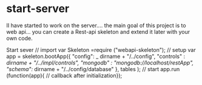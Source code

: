 start-server
============

II have started to work on the server.... the main goal of this project is to web api...
you can create a Rest-api skeleton  and extend it later  with your own code.



Start sever
// import
var Skeleton =require ("webapi-skeleton");
// setup
var app = skeleton.bootApp({
"config": _ dirname + "/../config",
"controls" : _dirname + "/../impl/controls",
"mongodb" : "mongodb://localhost/restApp",
"schema":_ dirname + "/../config/database"
}, tables );
// start
app.run (function(app){
// callback after initialization});
